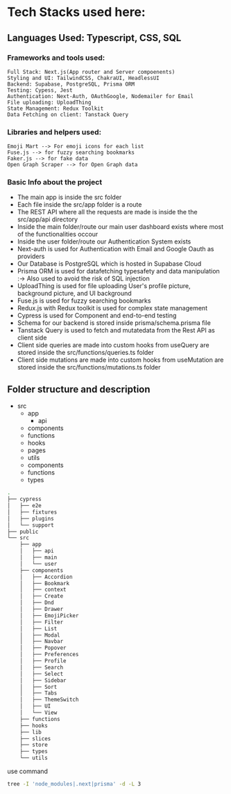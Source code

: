 # Tech Stacks used here:

## Languages Used: Typescript, CSS, SQL

### Frameworks and tools used:

    Full Stack: Next.js(App router and Server compoenents)
    Styling and UI: TailwindCSS, ChakraUI, HeadlessUI
    Backend: Supabase, PostgreSQL, Prisma ORM
    Testing: Cypess, Jest
    Authentication: Next-Auth, OAuthGoogle, Nodemailer for Email
    File uploading: UploadThing
    State Management: Redux Toolkit
    Data Fetching on client: Tanstack Query

### Libraries and helpers used:

    Emoji Mart --> For emoji icons for each list
    Fuse.js --> for fuzzy searching bookmarks
    Faker.js --> for fake data
    Open Graph Scraper --> for Open Graph data

### Basic Info about the project

- The main app is inside the src folder
- Each file inside the src/app folder is a route
- The REST API where all the requests are made is inside the the src/app/api
  directory
- Inside the main folder/route our main user dashboard exists where most of the
  functionalities occour
- Inside the user folder/route our Authentication System exists
- Next-auth is used for Authentication with Email and Google Oauth as providers
- Our Database is PostgreSQL which is hosted in Supabase Cloud
- Prisma ORM is used for datafetching typesafety and data manipulation :-> Also
  used to avoid the risk of SQL injection
- UploadThing is used for file uploading User's profile picture, background
  picture, and UI background
- Fuse.js is used for fuzzy searching bookmarks
- Redux.js with Redux toolkit is used for complex state management
- Cypress is used for Component and end-to-end testing
- Schema for our backend is stored inside prisma/schema.prisma file
- Tanstack Query is used to fetch and mutatedata from the Rest API as client
  side
- Client side queries are made into custom hooks from useQuery are stored inside
  the src/functions/queries.ts folder
- Client side mutations are made into custom hooks from useMutation are stored
  inside the src/functions/mutations.ts folder

## Folder structure and description

- src
  - app
    - api
  - components
  - functions
  - hooks
  - pages
  - utils
  - components
  - functions
  - types

```bash
.
├── cypress
│   ├── e2e
│   ├── fixtures
│   ├── plugins
│   └── support
├── public
└── src
    ├── app
    │   ├── api
    │   ├── main
    │   └── user
    ├── components
    │   ├── Accordion
    │   ├── Bookmark
    │   ├── context
    │   ├── Create
    │   ├── Dnd
    │   ├── Drawer
    │   ├── EmojiPicker
    │   ├── Filter
    │   ├── List
    │   ├── Modal
    │   ├── Navbar
    │   ├── Popover
    │   ├── Preferences
    │   ├── Profile
    │   ├── Search
    │   ├── Select
    │   ├── Sidebar
    │   ├── Sort
    │   ├── Tabs
    │   ├── ThemeSwitch
    │   ├── UI
    │   └── View
    ├── functions
    ├── hooks
    ├── lib
    ├── slices
    ├── store
    ├── types
    └── utils
```

use command

```bash
tree -I 'node_modules|.next|prisma' -d -L 3
```

